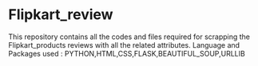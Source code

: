 # Flipkart_review
This repository contains all the codes and files required for scrapping the Flipkart_products reviews with all the related attributes.
Language and Packages used : PYTHON,HTML,CSS,FLASK,BEAUTIFUL_SOUP,URLLIB
